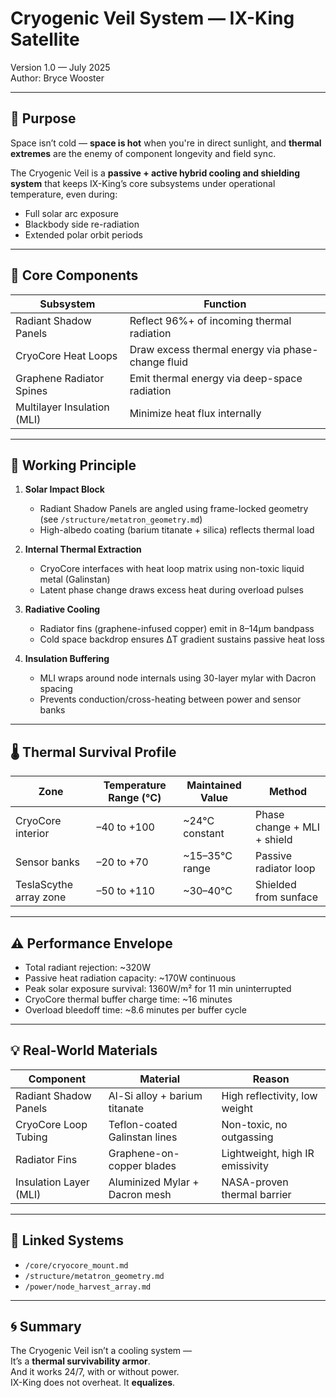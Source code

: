 # Cryogenic Veil System — IX-King Satellite  
Version 1.0 — July 2025  
Author: Bryce Wooster

---

## 🎯 Purpose

Space isn’t cold — **space is hot** when you're in direct sunlight, and **thermal extremes** are the enemy of component longevity and field sync.

The Cryogenic Veil is a **passive + active hybrid cooling and shielding system** that keeps IX-King’s core subsystems under operational temperature, even during:

- Full solar arc exposure  
- Blackbody side re-radiation  
- Extended polar orbit periods  

---

## 🧊 Core Components

| Subsystem              | Function                                      |
|------------------------|-----------------------------------------------|
| Radiant Shadow Panels  | Reflect 96%+ of incoming thermal radiation     |
| CryoCore Heat Loops    | Draw excess thermal energy via phase-change fluid |
| Graphene Radiator Spines| Emit thermal energy via deep-space radiation  |
| Multilayer Insulation (MLI) | Minimize heat flux internally                |

---

## 🧠 Working Principle

1. **Solar Impact Block**  
   - Radiant Shadow Panels are angled using frame-locked geometry (see `/structure/metatron_geometry.md`)  
   - High-albedo coating (barium titanate + silica) reflects thermal load

2. **Internal Thermal Extraction**  
   - CryoCore interfaces with heat loop matrix using non-toxic liquid metal (Galinstan)  
   - Latent phase change draws excess heat during overload pulses  

3. **Radiative Cooling**  
   - Radiator fins (graphene-infused copper) emit in 8–14μm bandpass  
   - Cold space backdrop ensures ΔT gradient sustains passive heat loss

4. **Insulation Buffering**  
   - MLI wraps around node internals using 30-layer mylar with Dacron spacing  
   - Prevents conduction/cross-heating between power and sensor banks

---

## 🌡 Thermal Survival Profile

| Zone                  | Temperature Range (°C) | Maintained Value | Method                       |
|------------------------|------------------------|------------------|------------------------------|
| CryoCore interior      | –40 to +100            | ~24°C constant   | Phase change + MLI + shield |
| Sensor banks           | –20 to +70             | ~15–35°C range   | Passive radiator loop       |
| TeslaScythe array zone | –50 to +110            | ~30–40°C         | Shielded from sunface       |

---

## ⚠ Performance Envelope

- Total radiant rejection: ~320W  
- Passive heat radiation capacity: ~170W continuous  
- Peak solar exposure survival: 1360W/m² for 11 min uninterrupted  
- CryoCore thermal buffer charge time: ~16 minutes  
- Overload bleedoff time: ~8.6 minutes per buffer cycle

---

## 💡 Real-World Materials

| Component                  | Material                        | Reason                             |
|----------------------------|----------------------------------|-------------------------------------|
| Radiant Shadow Panels      | Al-Si alloy + barium titanate   | High reflectivity, low weight       |
| CryoCore Loop Tubing       | Teflon-coated Galinstan lines   | Non-toxic, no outgassing            |
| Radiator Fins              | Graphene-on-copper blades       | Lightweight, high IR emissivity     |
| Insulation Layer (MLI)     | Aluminized Mylar + Dacron mesh  | NASA-proven thermal barrier         |

---

## 🧩 Linked Systems

- `/core/cryocore_mount.md`  
- `/structure/metatron_geometry.md`  
- `/power/node_harvest_array.md`

---

## 🌀 Summary

The Cryogenic Veil isn’t a cooling system —  
It’s a **thermal survivability armor**.  
And it works 24/7, with or without power.  
IX-King does not overheat. It **equalizes**.

